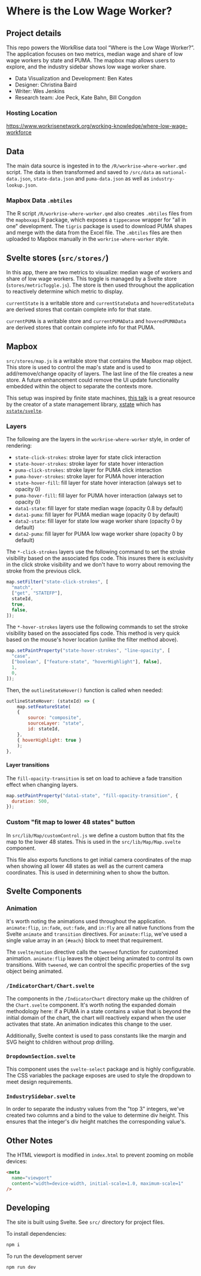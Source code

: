 # Where is the Low Wage Worker?

## Project details

This repo powers the WorkRise data tool “Where is the Low Wage Worker?”. The application focuses on two metrics, median wage and share of low wage workers by state and PUMA. The mapbox map allows users to explore, and the industry sidebar shows low wage worker share.

- Data Visualization and Development: Ben Kates
- Designer: Christina Baird
- Writer: Wes Jenkins
- Research team: Joe Peck, Kate Bahn, Bill Congdon

### Hosting Location

https://www.workrisenetwork.org/working-knowledge/where-low-wage-workforce

## Data

The main data source is ingested in to the `/R/workrise-where-worker.qmd` script. The data is then transformed and saved to `/src/data` as `national-data.json`, `state-data.json` and `puma-data.json` as well as `industry-lookup.json`.

### Mapbox Data `.mbtiles`

The R script `/R/workrise-where-worker.qmd` also creates `.mbtiles` files from the `mapboxapi` R package, which exposes a `tippecanoe` wrapper for "all in one" development. The `tigris` package is used to download PUMA shapes and merge with the data from the Excel file. The `.mbtiles` files are then uploaded to Mapbox manually in the `workrise-where-worker` style.

## Svelte stores (`src/stores/`)

In this app, there are two metrics to visualize: median wage of workers and share of low wage workers. This toggle is managed by a Svelte store (`stores/metricToggle.js`). The store is then used throughout the application to reactively determine which metric to display.

`currentState` is a writable store and `currentStateData` and `hoveredStateData` are derived stores that contain complete info for that state.

`currentPUMA` is a writable store and `currentPUMAData` and `hoveredPUMAData` are derived stores that contain complete info for that PUMA.

## Mapbox

`src/stores/map.js` is a writable store that contains the Mapbox map object. This store is used to control the map's state and is used to add/remove/change opacity of layers. The last line of the file creates a new store. A future enhancement could remove the UI update functionality embedded within the object to separate the contexts more.

This setup was inspired by finite state machines, [this talk](https://youtube.com/watch?v=UAtaoVMFt7Y&feature=share) is a great resource by the creator of a state management library, [xstate](https://github.com/statelyai/xstate) which has [`xstate/svelte`](https://github.com/statelyai/xstate/tree/main/packages/xstate-svelte).

### Layers

The following are the layers in the `workrise-where-worker` style, in order of rendering:

- `state-click-strokes`: stroke layer for state click interaction
- `state-hover-strokes`: stroke layer for state hover interaction
- `puma-click-strokes`: stroke layer for PUMA click interaction
- `puma-hover-strokes`: stroke layer for PUMA hover interaction
- `state-hover-fill`: fill layer for state hover interaction (always set to opacity 0)
- `puma-hover-fill`: fill layer for PUMA hover interaction (always set to opacity 0)
- `data1-state`: fill layer for state median wage (opacity 0.8 by default)
- `data1-puma`: fill layer for PUMA median wage (opacity 0 by default)
- `data2-state`: fill layer for state low wage worker share (opacity 0 by default)
- `data2-puma`: fill layer for PUMA low wage worker share (opacity 0 by default)

The `*-click-strokes` layers use the following command to set the stroke visibility based on the associated fips code. This insures there is exclusivity in the click stroke visibility and we don't have to worry about removing the stroke from the previous click.

```js
map.setFilter("state-click-strokes", [
  "match",
  ["get", "STATEFP"],
  stateId,
  true,
  false,
]);
```

The `*-hover-strokes` layers use the following commands to set the stroke visibility based on the associated fips code. This method is very quick based on the mouse's hover location (unlike the filter method above).

```js
map.setPaintProperty("state-hover-strokes", "line-opacity", [
  "case",
  ["boolean", ["feature-state", "hoverHighlight"], false],
  1,
  0,
]);
```

Then, the `outlineStateHover()` function is called when needed:

```js
outlineStateHover: (stateId) => {
    map.setFeatureState(
    {
        source: "composite",
        sourceLayer: "state",
        id: stateId,
    },
    { hoverHighlight: true }
    );
},
```

#### Layer transitions

The `fill-opacity-transition` is set on load to achieve a fade transition effect when changing layers.

```js
map.setPaintProperty("data1-state", "fill-opacity-transition", {
  duration: 500,
});
```

### Custom "fit map to lower 48 states" button

In `src/lib/Map/customControl.js` we define a custom button that fits the map to the lower 48 states. This is used in the `src/lib/Map/Map.svelte` component.

This file also exports functions to get initial camera coordinates of the map when showing all lower 48 states as well as the current camera coordinates. This is used in determining when to show the button.

## Svelte Components

### Animation

It's worth noting the animations used throughout the application. `animate:flip`, `in:fade`, `out:fade`, and `in:fly` are all native functions from the Svelte `animate` and `transition` directives. For `animate:flip`, we've used a single value array in an `{#each}` block to meet that requirement.

The `svelte/motion` directive calls the `tweened` function for customized animation. `animate:flip` leaves the object being animated to control its own transitions. With `tweened`, we can control the specific properties of the svg object being animated.

### `/IndicatorChart/Chart.svelte`

The components in the `/IndicatorChart` directory make up the children of the `Chart.svelte` component. It's worth noting the expanded domain methodology here: if a PUMA in a state contains a value that is beyond the initial domain of the chart, the chart will reactively expand when the user activates that state. An animation indicates this change to the user.

Additionally, Svelte context is used to pass constants like the margin and SVG height to children without prop drilling.

### `DropdownSection.svelte`

This component uses the `svelte-select` package and is highly configurable. The CSS variables the package exposes are used to style the dropdown to meet design requirements.

### `IndustrySidebar.svelte`

In order to separate the industry values from the "top 3" integers, we've created two columns and a bind to the value to determine div height. This ensures that the integer's div height matches the corresponding value's.

## Other Notes

The HTML viewport is modified in `index.html` to prevent zooming on mobile devices:

```html
<meta
  name="viewport"
  content="width=device-width, initial-scale=1.0, maximum-scale=1"
/>
```

## Developing

The site is built using Svelte. See `src/` directory for project files.

To install dependencies:

```bash
npm i
```

To run the development server

```bash
npm run dev
```